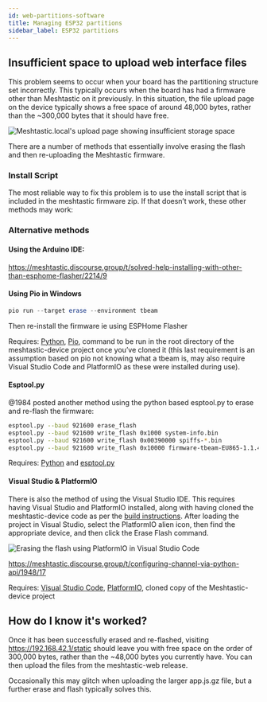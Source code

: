 ```yaml
---
id: web-partitions-software
title: Managing ESP32 partitions
sidebar_label: ESP32 partitions
---
```


## Insufficient space to upload web interface files

This problem seems to occur when your board has the partitioning structure set incorrectly. This typically occurs when the board has had a firmware other than Meshtastic on it previously. In this situation, the file upload page on the device typically shows a free space of around 48,000 bytes, rather than the ~300,000 bytes that it should have free.

![Meshtastic.local's upload page showing insufficient storage space](/img/insufficient-space.png)

There are a number of methods that essentially involve erasing the flash and then re-uploading the Meshtastic firmware.

### Install Script

The most reliable way to fix this problem is to use the install script that is included in the meshtastic firmware zip. If that doesn’t work, these other methods may work:

### Alternative methods

#### Using the Arduino IDE:

https://meshtastic.discourse.group/t/solved-help-installing-with-other-than-esphome-flasher/2214/9

#### Using Pio in Windows
```powershell
pio run --target erase --environment tbeam
```
Then re-install the firmware ie using ESPHome Flasher

Requires: [Python](https://www.python.org/), [Pio](https://pypi.org/project/pio/), command to be run in the root directory of the meshtastic-device project once you’ve cloned it (this last requirement is an assumption based on pio not knowing what a tbeam is, may also require Visual Studio Code and PlatformIO as these were installed during use).

#### Esptool.py
@1984 posted another method using the python based esptool.py to erase and re-flash the firmware:
```bash
esptool.py --baud 921600 erase_flash
esptool.py --baud 921600 write_flash 0x1000 system-info.bin
esptool.py --baud 921600 write_flash 0x00390000 spiffs-*.bin
esptool.py --baud 921600 write_flash 0x10000 firmware-tbeam-EU865-1.1.42.bin
```

Requires: [Python](https://www.python.org/) and [esptool.py](https://github.com/espressif/esptool)

#### Visual Studio & PlatformIO
There is also the method of using the Visual Studio IDE. This requires having Visual Studio and PlatformIO installed, along with having cloned the meshtastic-device code as per the [build instructions](https://github.com/meshtastic/Meshtastic-device/blob/master/docs/software/build-instructions.md)<!-- link to be changed once build page is completed -->. After loading the project in Visual Studio, select the PlatformIO alien icon, then find the appropriate device, and then click the Erase Flash command.

![Erasing the flash using PlatformIO in Visual Studio Code](/img/platformio-erase.png)

https://meshtastic.discourse.group/t/configuring-channel-via-python-api/1948/17

Requires: [Visual Studio Code](https://code.visualstudio.com/), [PlatformIO](https://platformio.org/), cloned copy of the Meshtastic-device project

## How do I know it's worked?

Once it has been successfully erased and re-flashed, visiting https://192.168.42.1/static should leave you with free space on the order of 300,000 bytes, rather than the ~48,000 bytes you currently have. You can then upload the files from the meshtastic-web release.

Occasionally this may glitch when uploading the larger app.js.gz file, but a further erase and flash typically solves this.